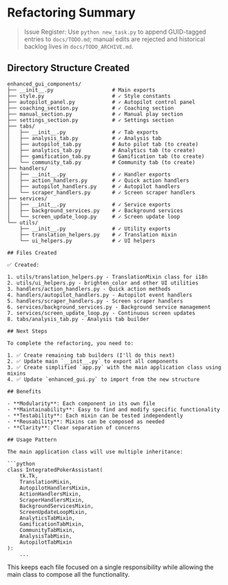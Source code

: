 # Refactoring Summary
> Issue Register: Use `python new_task.py` to append GUID-tagged entries to `docs/TODO.md`; manual edits are rejected and historical backlog lives in `docs/TODO_ARCHIVE.md`.

## Directory Structure Created

```
enhanced_gui_components/
├── __init__.py                   # Main exports
├── style.py                      # ✓ Style constants
├── autopilot_panel.py            # ✓ Autopilot control panel
├── coaching_section.py           # ✓ Coaching section
├── manual_section.py             # ✓ Manual play section  
├── settings_section.py           # ✓ Settings section
├── tabs/
│   ├── __init__.py               # ✓ Tab exports
│   ├── analysis_tab.py           # ✓ Analysis tab
│   ├── autopilot_tab.py          # Auto pilot tab (to create)
│   ├── analytics_tab.py          # Analytics tab (to create)
│   ├── gamification_tab.py       # Gamification tab (to create)
│   └── community_tab.py          # Community tab (to create)
├── handlers/
│   ├── __init__.py               # ✓ Handler exports
│   ├── action_handlers.py        # ✓ Quick action handlers
│   ├── autopilot_handlers.py     # ✓ Autopilot handlers
│   └── scraper_handlers.py       # ✓ Screen scraper handlers
├── services/
│   ├── __init__.py               # ✓ Service exports
│   ├── background_services.py    # ✓ Background services
│   └── screen_update_loop.py     # ✓ Screen update loop
└── utils/
    ├── __init__.py               # ✓ Utility exports
    ├── translation_helpers.py    # ✓ Translation mixin
    └── ui_helpers.py             # ✓ UI helpers

## Files Created

✅ Created:

1. utils/translation_helpers.py - TranslationMixin class for i18n
2. utils/ui_helpers.py - brighten_color and other UI utilities
3. handlers/action_handlers.py - Quick action methods
4. handlers/autopilot_handlers.py - Autopilot event handlers
5. handlers/scraper_handlers.py - Screen scraper handlers
6. services/background_services.py - Background service management
7. services/screen_update_loop.py - Continuous screen updates
8. tabs/analysis_tab.py - Analysis tab builder

## Next Steps

To complete the refactoring, you need to:

1. ✅ Create remaining tab builders (I'll do this next)
2. ✅ Update main `__init__.py` to export all components
3. ✅ Create simplified `app.py` with the main application class using mixins
4. ✅ Update `enhanced_gui.py` to import from the new structure

## Benefits

- **Modularity**: Each component in its own file
- **Maintainability**: Easy to find and modify specific functionality
- **Testability**: Each mixin can be tested independently
- **Reusability**: Mixins can be composed as needed
- **Clarity**: Clear separation of concerns

## Usage Pattern

The main application class will use multiple inheritance:

```python
class IntegratedPokerAssistant(
    tk.Tk,
    TranslationMixin,
    AutopilotHandlersMixin,
    ActionHandlersMixin,
    ScraperHandlersMixin,
    BackgroundServicesMixin,
    ScreenUpdateLoopMixin,
    AnalyticsTabMixin,
    GamificationTabMixin,
    CommunityTabMixin,
    AnalysisTabMixin,
    AutopilotTabMixin
):
    ...
```

This keeps each file focused on a single responsibility while allowing the main class to compose all the functionality.
